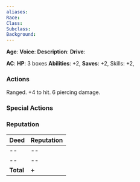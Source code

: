 ```yaml
---
aliases: 
Race: 
Class: 
Subclass: 
Background: 
---
```

**Age**: 
**Voice**: 
**Description**: 
**Drive**: 

**AC**: 
**HP**: 3 boxes
**Abilities**: +2,
**Saves**: +2, 
Skills: +2,

### Actions
Ranged. +4 to hit. 6 piercing damage.

### Special Actions

### Reputation
Deed | Reputation
-- | --
-- | --
-- | --
**Total** | **+**